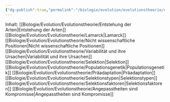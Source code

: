 ```yaml
---
{"dg-publish":true,"permalink":"/biologie/evolution/evolutionstheorie/evolutionstheorie/"}
---
```


Inhalt:
[[Biologie/Evolution/Evolutionstheorie/Entstehung der Arten\|Entstehung der Arten]]
[[Biologie/Evolution/Evolutionstheorie/Lamarck\|Lamarck]]
[[Biologie/Evolution/Evolutionstheorie/Nicht wissenschaftliche Positionen\|Nicht wissenschaftliche Positionen]]
[[Biologie/Evolution/Evolutionstheorie/Variabilität und ihre Ursachen\|Variabilität und ihre Ursachen]]
[[Biologie/Evolution/Evolutionstheorie/Selektion\|Selektion]]
[[Biologie/Evolution/Evolutionstheorie/Populationsgenetik\|Populationsgenetik]]
[[Biologie/Evolution/Evolutionstheorie/Präadaptation\|Präadaptation]]
[[Biologie/Evolution/Evolutionstheorie/Selektionstypen\|Selektionstypen]]
[[Biologie/Evolution/Evolutionstheorie/Selektionsfaktoren\|Selektionsfaktoren]]
[[Biologie/Evolution/Evolutionstheorie/Angepasstheiten sind Kompromisse\|Angepasstheiten sind Kompromisse]]
